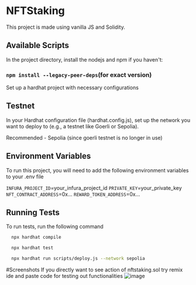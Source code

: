 # NFTStaking 

This project is made using vanilla JS and Solidity.

## Available Scripts

In the project directory, install the nodejs and npm if you haven't:

### `npm install --legacy-peer-deps`(for exact version)

Set up a hardhat project with necessary configurations




## Testnet
In your Hardhat configuration file (hardhat.config.js), set up the network you want to deploy to (e.g., a testnet like Goerli or Sepolia).

Recommended - Sepolia (since goerli testnet is no longer in use)



## Environment Variables

To run this project, you will need to add the following environment variables to your .env file

`INFURA_PROJECT_ID`=your_infura_project_id
`PRIVATE_KEY`=your_private_key
`NFT_CONTRACT_ADDRESS`=0x...
`REWARD_TOKEN_ADDRESS`=0x...



## Running Tests

To run tests, run the following command

```bash
  npx hardhat compile

  npx hardhat test

  npx hardhat run scripts/deploy.js --network sepolia
```


#Screenshots
If you directly want to see action of nftstaking.sol try remix ide and paste code for testing out functionalities
![image](https://github.com/user-attachments/assets/d438b775-2a3b-424f-a540-8a833bf6c66d)
